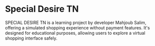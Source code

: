 # Special Desire TN
 SPECIAL DESIRE TN is a learning project by developer Mahjoub Salim, offering a simulated shopping experience without payment features. It's designed for educational purposes, allowing users to explore a virtual shopping interface safely.
